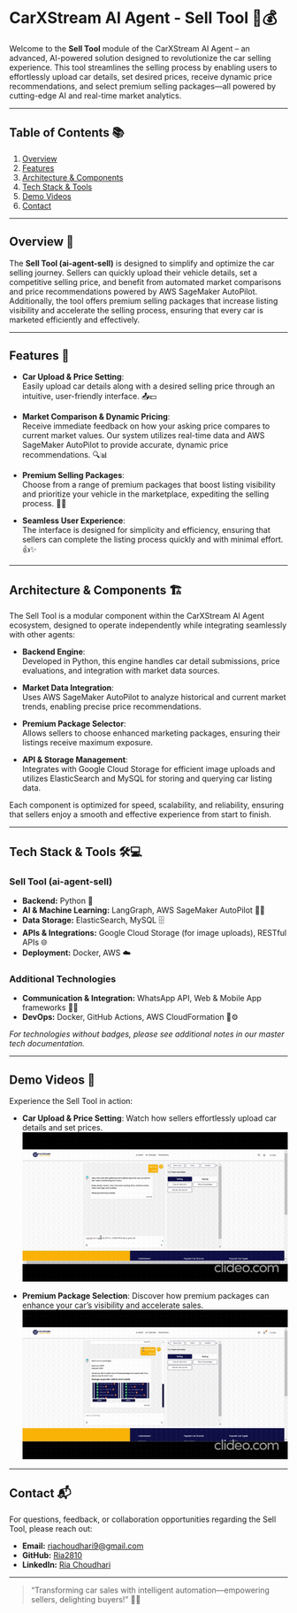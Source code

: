 # CarXStream AI Agent - Sell Tool 🚗💰

Welcome to the **Sell Tool** module of the CarXStream AI Agent – an advanced, AI-powered solution designed to revolutionize the car selling experience. This tool streamlines the selling process by enabling users to effortlessly upload car details, set desired prices, receive dynamic price recommendations, and select premium selling packages—all powered by cutting-edge AI and real-time market analytics.

---

## Table of Contents 📚
1. [Overview](#overview)
2. [Features](#features)
3. [Architecture & Components](#architecture--components)
4. [Tech Stack & Tools](#tech-stack--tools)
5. [Demo Videos](#demo-videos)
6. [Contact](#contact)

---

## Overview 🚀

The **Sell Tool (ai-agent-sell)** is designed to simplify and optimize the car selling journey. Sellers can quickly upload their vehicle details, set a competitive selling price, and benefit from automated market comparisons and price recommendations powered by AWS SageMaker AutoPilot. Additionally, the tool offers premium selling packages that increase listing visibility and accelerate the selling process, ensuring that every car is marketed efficiently and effectively.

---

## Features 🌟

- **Car Upload & Price Setting**:  
  Easily upload car details along with a desired selling price through an intuitive, user-friendly interface. 📤💵

- **Market Comparison & Dynamic Pricing**:  
  Receive immediate feedback on how your asking price compares to current market values. Our system utilizes real-time data and AWS SageMaker AutoPilot to provide accurate, dynamic price recommendations. 🔍📊

- **Premium Selling Packages**:  
  Choose from a range of premium packages that boost listing visibility and prioritize your vehicle in the marketplace, expediting the selling process. 🚀💎

- **Seamless User Experience**:  
  The interface is designed for simplicity and efficiency, ensuring that sellers can complete the listing process quickly and with minimal effort. 👍✨

---

## Architecture & Components 🏗️

The Sell Tool is a modular component within the CarXStream AI Agent ecosystem, designed to operate independently while integrating seamlessly with other agents:

- **Backend Engine**:  
  Developed in Python, this engine handles car detail submissions, price evaluations, and integration with market data sources.

- **Market Data Integration**:  
  Uses AWS SageMaker AutoPilot to analyze historical and current market trends, enabling precise price recommendations.

- **Premium Package Selector**:  
  Allows sellers to choose enhanced marketing packages, ensuring their listings receive maximum exposure.

- **API & Storage Management**:  
  Integrates with Google Cloud Storage for efficient image uploads and utilizes ElasticSearch and MySQL for storing and querying car listing data.

Each component is optimized for speed, scalability, and reliability, ensuring that sellers enjoy a smooth and effective experience from start to finish.

---

## Tech Stack & Tools 🛠️💻

### Sell Tool (ai-agent-sell)
- **Backend:** Python 🐍
- **AI & Machine Learning:** LangGraph, AWS SageMaker AutoPilot 🤖💡
- **Data Storage:** ElasticSearch, MySQL 🗄️
- **APIs & Integrations:** Google Cloud Storage (for image uploads), RESTful APIs 🌐
- **Deployment:** Docker, AWS ☁️

### Additional Technologies
- **Communication & Integration:** WhatsApp API, Web & Mobile App frameworks 📱💬
- **DevOps:** Docker, GitHub Actions, AWS CloudFormation 🐳⚙️

*For technologies without badges, please see additional notes in our master tech documentation.*

---

## Demo Videos 🎥

Experience the Sell Tool in action:
- **Car Upload & Price Setting**: Watch how sellers effortlessly upload car details and set prices.  
  ![Demo Video](selling.gif)
  
- **Premium Package Selection**: Discover how premium packages can enhance your car’s visibility and accelerate sales.  
  ![Demo Video](packages.gif)

---

## Contact 📬

For questions, feedback, or collaboration opportunities regarding the Sell Tool, please reach out:

- **Email:** [riachoudhari9@gmail.com](mailto:riachoudhari9@gmail.com)  
- **GitHub:** [Ria2810](https://github.com/Ria2810)  
- **LinkedIn:** [Ria Choudhari](https://www.linkedin.com/in/ria-choudhari-a681b5200)

---

>“Transforming car sales with intelligent automation—empowering sellers, delighting buyers!” 🚀🌟
